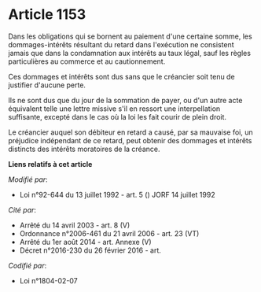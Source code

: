 # Article 1153

Dans les obligations qui se bornent au paiement d'une certaine somme, les dommages-intérêts résultant du retard dans
l'exécution ne consistent jamais que dans la condamnation aux intérêts au taux légal, sauf les règles particulières au
commerce et au cautionnement.

Ces dommages et intérêts sont dus sans que le créancier soit tenu de justifier d'aucune perte.

Ils ne sont dus que du jour de la sommation de payer, ou d'un autre acte équivalent telle une lettre missive s'il en ressort
une interpellation suffisante, excepté dans le cas où la loi les fait courir de plein droit.

Le créancier auquel son débiteur en retard a causé, par sa mauvaise foi, un préjudice indépendant de ce retard, peut obtenir
des dommages et intérêts distincts des intérêts moratoires de la créance.

**Liens relatifs à cet article**

_Modifié par_:

  - Loi n°92-644 du 13 juillet 1992 - art. 5 () JORF 14 juillet 1992

_Cité par_:

  - Arrêté du 14 avril 2003 - art. 8 (V)
  - Ordonnance n°2006-461 du 21 avril 2006 - art. 23 (VT)
  - Arrêté du 1er août 2014 - art. Annexe (V)
  - Décret n°2016-230 du 26 février 2016 - art.

_Codifié par_:

  - Loi n°1804-02-07

